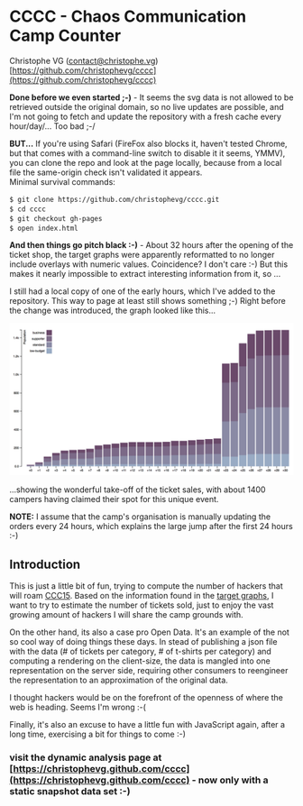 # CCCC - Chaos Communication Camp Counter

Christophe VG (<contact@christophe.vg>)  
[https://github.com/christophevg/cccc](https://github.com/christophevg/cccc)

**Done before we even started ;-)** - It seems the svg data is not allowed to be retrieved outside the original domain, so no live updates are possible, and I'm not going to fetch and update the repository with a fresh cache every hour/day/... Too bad ;-/
  
**BUT...** If you're using Safari (FireFox also blocks it, haven't tested Chrome, but that comes with a command-line switch to disable it it seems, YMMV), you can clone the repo and look at the page locally, because from a local file the same-origin check isn't validated it appears.  
Minimal survival commands:

```bash
$ git clone https://github.com/christophevg/cccc.git
$ cd cccc
$ git checkout gh-pages
$ open index.html
```
**And then things go pitch black :-)** - About 32 hours after the opening of the ticket shop, the target graphs were apparently reformatted to no longer include overlays with numeric values. Coincidence? I don't care :-) But this makes it nearly impossible to extract interesting information from it, so ...

I still had a local copy of one of the early hours, which I've added to the repository. This way to page at least still shows something ;-) Right before the change was introduced, the graph looked like this...

<img src="media/31hours.png">

...showing the wonderful take-off of the ticket sales, with about 1400 campers having claimed their spot for this unique event.

**NOTE:** I assume that the camp's organisation is manually updating the orders every 24 hours, which explains the large jump after the first 24 hours :-)

## Introduction

This is just a little bit of fun, trying to compute the number of hackers that
will roam <a href="https://events.ccc.de/camp/2015">CCC15</a>. Based on the
information found in the <a href="https://tickets.events.ccc.de/graph/">target
graphs</a>, I want to try to estimate the number of tickets sold, just to enjoy
the vast growing amount of hackers I will share the camp grounds with.
  
On the other hand, its also a case pro Open Data. It's an example of the not so
cool way of doing things these days. In stead of publishing a json file with
the data (# of tickets per category, # of t-shirts per category) and computing
a rendering on the client-size, the data is mangled into one representation on
the server side, requiring other consumers to reengineer the representation to
an approximation of the original data.
  
I thought hackers would be on the forefront of the openness of where the web is
heading. Seems I'm wrong :-(
  
Finally, it's also an excuse to have a little fun with JavaScript again, after
a long time, exercising a bit for things to come :-)

### visit the dynamic analysis page at [https://christophevg.github.com/cccc](https://christophevg.github.com/cccc) - now only with a static snapshot data set :-)
